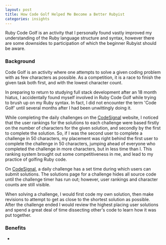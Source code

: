 ```yaml
---
layout: post
title: How Code Golf Helped Me Become a Better Rubyist
categories: insights
---
```

Ruby Code Golf is an activity that I personally found vastly improved my understanding of the Ruby language structure and syntax, however there are some downsides to participation of which the beginner Rubyist should be aware.

### Background

Code Golf is an activity where one attempts to solve a given coding problem with as few characters as possible. As a competition, it is a race to finish the given task both first, and with the lowest character count. 

In preparing to return to studying full stack development after an 18 month hiatus, I accidentally found myself involved in Ruby Code Golf while trying to brush up on my Ruby syntax. In fact, I did not encounter the term 'Code Golf' until several months after I had been unwittingly doing it. 

While completing the daily challenges on the [CodeSignal]([https://codesignal.com](https://codesignal.com/)) website, I noticed that the user rankings for the solutions to each challenge were based firstly on the number of characters for the given solution, and secondly by the first to complete the solution. So, if I was the second user to complete a challenge in 50 characters, my placement was right behind the first user to complete the challenge in 50 characters, jumping ahead of everyone who completed the challenge in more characters, but in less time than I. This ranking system brought out some competitiveness in me, and lead to my practice of golfing Ruby code.

On [CodeSignal]([https://codesignal.com](https://codesignal.com/)), a daily challenge has a set time during which users can submit solutions. The solutions page for a challenge hides all source code until the challenge timer has run out; however, user rankings and character counts are still visible. 

When solving a challenge, I would first code my own solution, then make revisions to attempt to get as close to the shortest solution as possible. After the challenge ended I would review the highest placing user solutions and spend a great deal of time dissecting other's code to learn how it was put together.

### Benefits

- 